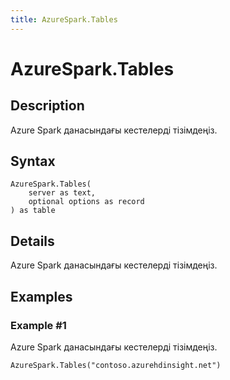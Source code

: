 ```yaml
---
title: AzureSpark.Tables
---
```


# AzureSpark.Tables


## Description

Azure Spark данасындағы кестелерді тізімдеңіз.


## Syntax

```powerquery
AzureSpark.Tables(
    server as text,
    optional options as record
) as table
```


## Details

Azure Spark данасындағы кестелерді тізімдеңіз.


## Examples

### Example #1 
Azure Spark данасындағы кестелерді тізімдеңіз.
```powerquery
AzureSpark.Tables("contoso.azurehdinsight.net")
```



